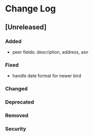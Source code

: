 
# Change Log

## [Unreleased]
### Added
- peer fields: description, address, asn

### Fixed
- handle date format for newer bird

### Changed
### Deprecated
### Removed
### Security

